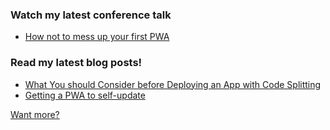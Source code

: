 ### Watch my latest conference talk

- [How not to mess up your first PWA](https://youtu.be/_O6GsAN9F0M?t=17650)

### Read my latest blog posts!

- [What You should Consider before Deploying an App with Code Splitting](https://dev.to/dimaip/what-you-should-consider-before-deploying-an-app-with-code-splitting-1n76)
- [Getting a PWA to self-update](https://dev.to/dimaip/getting-a-pwa-to-self-update-19b9)

[Want more?](https://dev.to/dimaip)

<!--
**dimaip/dimaip** is a ✨ _special_ ✨ repository because its `README.md` (this file) appears on your GitHub profile.

Here are some ideas to get you started:

- 🔭 I’m currently working on ...
- 🌱 I’m currently learning ...
- 👯 I’m looking to collaborate on ...
- 🤔 I’m looking for help with ...
- 💬 Ask me about ...
- 📫 How to reach me: ...
- 😄 Pronouns: ...
- ⚡ Fun fact: ...
-->
